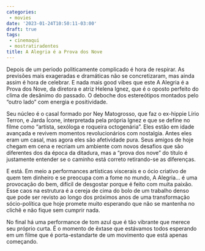 ```yaml
---
categories:
 - movies
date: '2023-01-24T10:50:11-03:00'
draft: true
tags:
 - cinemaqui
 - mostratiradentes
title: A Alegria é a Prova dos Nove
---
```


Depois de um periodo politicamente complicado é hora de respirar. As previsões mais exageradas e dramáticas não se concretizaram, mas ainda assim é hora de celebrar. E nada mais good vibes que este A Alegria é a Prova dos Nove, da diretora e atriz Helena Ignez, que é o oposto perfeito do clima de desânimo do passado. O deboche dos estereótipos montados pelo “outro lado” com energia e positividade.

Seu núcleo é o casal formado por Ney Matogrosso, que faz o ex-hippie Lírio Terron, e Jarda Ícone, interpretada pela própria Ignez e que se define no filme como “artista, sexóloga e roqueira octogenária”. Eles estão em idade avançada e revivem momentos revolucionários com nostalgia. Antes eles eram um casal, mas agora eles são afetividade pura. Seus amigos de hoje chegam em cena e recriam um ambiente com novos desafios que são diferentes dos da época da ditadura, mas a “prova dos nove” do título é justamente entender se o caminho está correto retirando-se as diferenças.

E está. Em meio a performances artísticas viscerais e o ócio criativo de quem tem dinheiro e se preocupa com a fome no mundo, A Alegria… é uma provocação do bem, difícil de desgostar porque é feito com muita paixão. Esse caos na estrutura é a cereja de cima do bolo de um trabalho denso que pode ser revisto ao longo dos próximos anos de uma transformação sócio-política que hoje promete muito esperando que não se mantenha no clichê e não fique sem cumprir nada.

No final há uma performance de tom azul que é tão vibrante que merece seu próprio curta. É o momento de êxtase que estávamos todos esperando em um filme que é porta-estandarte de um movimento que está apenas começando.
